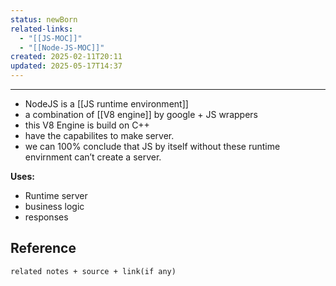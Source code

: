```yaml
---
status: newBorn
related-links:
  - "[[JS-MOC]]"
  - "[[Node-JS-MOC]]"
created: 2025-02-11T20:11
updated: 2025-05-17T14:37
---
```

---

- NodeJS is a [[JS runtime environment]]
- a combination of [[V8 engine]] by google + JS wrappers
- this V8 Engine is build on C++ 
- have the capabilites to make server.
- we can 100% conclude that JS by itself without these runtime envirnment can’t create a server.

**Uses:**
- Runtime server
- business logic
- responses

## Reference
`related notes + source + link(if any)`
 
